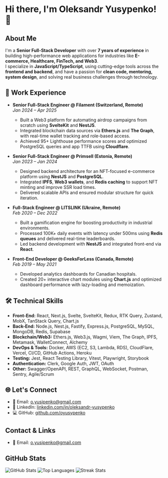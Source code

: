 # Hi there, I'm Oleksandr Yusypenko! 👋

## About Me
I'm a **Senior Full-Stack Developer** with over **7 years of experience** in building high-performance web applications for industries like **E-commerce, Healthcare, FinTech, and Web3**.  
I specialize in **JavaScript/TypeScript**, using cutting-edge tools across the **frontend and backend**, and have a passion for **clean code, mentoring, system design**, and solving real business challenges through technology.

## 🚀 Work Experience

- **Senior Full-Stack Engineer @ Filament (Switzerland, Remote)**  
  *Jan 2024 – Apr 2025*  
  - Built a Web3 platform for automating airdrop campaigns from scratch using **SvelteKit** and **NestJS**.  
  - Integrated blockchain data sources via **Ethers.js** and **The Graph**, with real-time wallet tracking and role-based access.  
  - Achieved 95+ Lighthouse performance scores and optimized PostgreSQL queries and app TTFB using **Cloudflare**.  

- **Senior Full-Stack Engineer @ Primsell (Estonia, Remote)**  
  *Jan 2023 – Jan 2024*  
  - Designed backend architecture for an NFT-focused e-commerce platform using **NestJS** and **PostgreSQL**.  
  - Integrated **IPFS**, **Web3 wallets**, and **Redis caching** to support NFT minting and improve SSR load times.  
  - Delivered scalable APIs and ensured modular structure for quick iteration.  

- **Full-Stack Engineer @ LITSLINK (Ukraine, Remote)**  
  *Feb 2020 – Dec 2022*  
  - Built a gamification engine for boosting productivity in industrial environments.  
  - Processed 100K+ daily events with latency under 500ms using **Redis queues** and delivered real-time leaderboards.  
  - Led backend development with **NestJS** and integrated front-end via **React**.  

- **Front-End Developer @ GeeksForLess (Canada, Remote)**  
  *Feb 2019 – May 2021*  
  - Developed analytics dashboards for Canadian hospitals.  
  - Created 20+ interactive chart modules using **Chart.js** and optimized dashboard performance with lazy-loading and memoization.

## 🛠 Technical Skills

- **Front-End:** React, Next.js, Svelte, SvelteKit, Redux, RTK Query, Zustand, MobX, TanStack Query, Chart.js  
- **Back-End:** Node.js, Nest.js, Fastify, Express.js, PostgreSQL, MySQL, MongoDB, Redis, Supabase  
- **Blockchain/Web3:** Ethers.js, Web3.js, Wagmi, Viem, The Graph, IPFS, Metamask, WalletConnect, Alchemy  
- **DevOps & Tools:** Docker, AWS (EC2, S3, Lambda, RDS), CloudFlare, Vercel, CI/CD, GitHub Actions, Heroku  
- **Testing:** Jest, React Testing Library, Vitest, Playwright, Storybook  
- **Authentication:** Clerk, Google Auth, JWT, OAuth  
- **Other:** Swagger/OpenAPI, REST, GraphQL, WebSocket, Postman, Sentry, Agile/Scrum

## 🌐 Let's Connect
- 📧 Email: [o.yusipenko@gmail.com](mailto:o.yusipenko@gmail.com)  
- 💼 LinkedIn: [linkedin.com/in/oleksandr-yusypenko](https://linkedin.com/in/oleksandr-yusypenko)  
- 💻 GitHub: [github.com/oyusypenko](https://github.com/oyusypenko)


## Contact & Links
- 📧 Email: [o.yusipenko@gmail.com](mailto:o.yusipenko@gmail.com)

## GitHub Stats

  <img src="https://github-readme-stats.vercel.app/api?username=oyusypenko&theme=dark&hide_border=false&include_all_commits=false&count_private=false" alt="GitHub Stats" />
  <img src="https://github-readme-stats.vercel.app/api/top-langs/?username=oyusypenko&theme=dark&hide_border=false&include_all_commits=false&count_private=false&layout=compact" alt="Top Languages" />
  <img src="https://nirzak-streak-stats.vercel.app/?user=oyusypenko&theme=dark&hide_border=false" alt="Streak Stats" />
